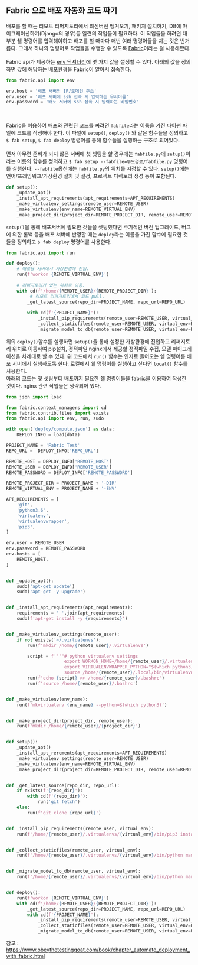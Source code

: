 ## Fabric 으로 배포 자동화 코드 짜기

배포를 할 때는 리모트 리퍼지토리에서 최신버전 땡겨오기, 패키지 설치하기, DB에 마이그레이션하기(Django의 경우)등 일련의 작업들이 필요하다. 이 작업들을 하려면 대부분 쉘 명령어를 입력해야하고 배포를 할 때마다 매번 여러 명령어들을 치는 것은 번거롭다. 그래서 하나의 명령어로 작업들을 수행할 수 있도록 [Fabric](https://www.fabfile.org/)이라는 걸 사용해봤다.  
<br>
Fabric api가 제공하는 [env 딕셔너리](http://docs.fabfile.org/en/1.14/usage/env.html)에 몇 가지 값을 설정할 수 있다.
아래의 값을 정의하면 값에 해당하는 배포환경을 Fabric이 알아서 접속한다.
```python
from fabric.api import env

env.host = '배포 서버의 IP/도메인 주소'
env.user = '배포 서버에 ssh 접속 시 입력하는 유저이름'
env.password = '배포 서버에 ssh 접속 시 입력하는 비밀번호'
```
<br>

Fabric을 이용하여 배포와 관련된 코드를 짜려면 `fabfile`라는 이름을 가진 파이썬 파일에 코드를 작성해야 한다. 이 파일에 `setup()`, `deploy()` 와 같은 함수들을 정의하고 `$ fab setup`, `$ fab deploy` 명령어를 통해 함수들을 실행하는 구조로 되어있다. 
<br><br>
먼저 아무런 준비가 되지 않은 서버에 첫 셋팅을 할 경우에는 `fabfile.py`에 `setup()`이라는 이름의 함수를 정의하고 `$ fab setup --fabfile=부모경로/fabfile.py` 명령어를 실행한다. `--fabfile`옵션에는 `fabfile.py`의 위치를 지정할 수 있다. `setup()`에는 언어/프레임워크/가상환경 설치 및 설정, 프로젝트 디렉토리 생성 등이 포함된다.  

```python
def setup():
    _update_apt()
    _install_apt_requirements(apt_requirements=APT_REQUIREMENTS)
    _make_virtualenv_settings(remote_user=REMOTE_USER)
    _make_virtualenv(env_name=REMOTE_VIRTUAL_ENV)
    _make_project_dir(project_dir=REMOTE_PROJECT_DIR, remote_user=REMOTE_USER)

```

`setup()`을 통해 배포서버에 필요한 것들을 셋팅했다면 주기적인 버전 업그레이드, 버그에 의한 롤백 등을 배포 서버에 반영할 때는 `deploy`라는 이름을 가진 함수에 필요한 것들을 정의하고 `$ fab deploy` 명령어를 사용한다. 
```python
from fabric.api import run

def deploy():
    # 배포용 서버에서 가상환경에 진입.
    run(f'workon {REMOTE_VIRTUAL_ENV}')
    
    # 리퍼지토리가 있는 위치로 이동.
    with cd(f'/home/{REMOTE_USER}/{REMOTE_PROJECT_DIR}'):
         # 리모트 리퍼지토리에서 코드 pull.
        _get_latest_source(repo_dir=PROJECT_NAME, repo_url=REPO_URL)
        
        with cd(f'{PROJECT_NAME}'):
            _install_pip_requirements(remote_user=REMOTE_USER, virtual_env=REMOTE_VIRTUAL_ENV)
            _collect_staticfiles(remote_user=REMOTE_USER, virtual_env=REMOTE_VIRTUAL_ENV)
            _migrate_model_to_db(remote_user=REMOTE_USER, virtual_env=REMOTE_VIRTUAL_ENV)

```
위의 `deploy()`함수를 실행하면 `setup()`을 통해 설정한 가상환경에 진입하고 리퍼지토리 위치로 이동하여 pip설치, 정적파일 nginx에서 제공할 정적파일 수집, 모델 마이그레이션을 차례대로 할 수 있다. 위 코드에서 `run()` 함수는 인자로 들어오는 쉘 명령어를 배포 서버에서 실행하도록 한다. 로컬에서 쉘 명령어를 실행하고 싶다면 `local()` 함수를 사용한다. 
<br>
아래의 코드는 첫 셋팅부터 배포까지 필요한 쉘 명령어들을 fabric을 이용하여 작성한 것이다. nginx 관련 작업들은 생략되어 있다.

```python
from json import load

from fabric.context_managers import cd
from fabric.contrib.files import exists
from fabric.api import env, run, sudo

with open('deploy/compute.json') as data:
    DEPLOY_INFO = load(data)

PROJECT_NAME = 'Fabric Test'
REPO_URL =  DEPLOY_INFO['REPO_URL']

REMOTE_HOST = DEPLOY_INFO['REMOTE_HOST']
REMOTE_USER = DEPLOY_INFO['REMOTE_USER']
REMOTE_PASSWORD = DEPLOY_INFO['REMOTE_PASSWORD']

REMOTE_PROJECT_DIR = PROJECT_NAME + '-DIR'
REMOTE_VIRTUAL_ENV = PROJECT_NAME + '-ENV'

APT_REQUIREMENTS = [
    'git',
    'python3.6',
    'virtualenv',
    'virtualenvwrapper',
    'pip3',
]

env.user = REMOTE_USER
env.password = REMOTE_PASSWORD
env.hosts = [
    REMOTE_HOST, 
]


def _update_apt():
    sudo('apt-get update')
    sudo('apt-get -y upgrade')


def _install_apt_requirements(apt_requirements):
    requirements = ' '.join(apt_requirements)
    sudo(f'apt-get install -y {requirements}')


def _make_virtualenv_settings(remote_user):
    if not exists('~/.virtualenvs'):
        run(f'mkdir /home/{remote_user}/.virtualenvs')

        script = f'''"# python virtualenv settings
                      export WORKON_HOME=/home/{remote_user}/.virtualenvs
                      export VIRTUALENVWRAPPER_PYTHON="$(which python3)"  # location of python3
                      source /home/{remote_user}/.local/bin/virtualenvwrapper.sh"'''
        run(f'echo {script} >> /home/{remote_user}/.bashrc')
        run(f'source /home/{remote_user}/.bashrc')


def _make_virtualenv(env_name):
    run(f'mkvirtualenv {env_name} --python=$(which python3)')


def _make_project_dir(project_dir, remote_user):
    run(f'mkdir /home/{remote_user}/{project_dir}')


def setup():
    _update_apt()
    _install_apt_rerements(apt_requirements=APT_REQUIREMENTS)
    _make_virtualenv_settings(remote_user=REMOTE_USER)
    _make_virtualenv(env_name=REMOTE_VIRTUAL_ENV)
    _make_project_dir(project_dir=REMOTE_PROJECT_DIR, remote_user=REMOTE_USER)


def _get_latest_source(repo_dir, repo_url):
    if exists(f'{repo_dir}'):
        with cd(f'{repo_dir}'):
            run('git fetch')
    else:
        run(f'git clone {repo_url}')


def _install_pip_requirements(remote_user, virtual_env):
    run(f'/home/{remote_user}/.virtualenvs/{virtual_env}/bin/pip3 install -r requirements.txt')


def _collect_staticfiles(remote_user, virtual_env):
    run(f'/home/{remote_user}/.virtualenvs/{virtual_env}/bin/python manage.py collectstatic --noinput')


def _migrate_model_to_db(remote_user, virtual_env):
    run(f'/home/{remote_user}/.virtualenvs/{virtual_env}/bin/python manage.py migrate --noinput')


def deploy():
    run(f'workon {REMOTE_VIRTUAL_ENV}')
    with cd(f'/home/{REMOTE_USER}/{REMOTE_PROJECT_DIR}'):
        _get_latest_source(repo_dir=PROJECT_NAME, repo_url=REPO_URL)
        with cd(f'{PROJECT_NAME}'):
            _install_pip_requirements(remote_user=REMOTE_USER, virtual_env=REMOTE_VIRTUAL_ENV)
            _collect_staticfiles(remote_user=REMOTE_USER, virtual_env=REMOTE_VIRTUAL_ENV)
            _migrate_model_to_db(remote_user=REMOTE_USER, virtual_env=REMOTE_VIRTUAL_ENV)
```
참고 : https://www.obeythetestinggoat.com/book/chapter_automate_deployment_with_fabric.html
